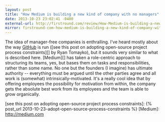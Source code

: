 ```yaml
---
layout: post
title: "How Medium is building a new kind of company with no managers"
date: 2013-10-23 23:02:41 -0400
external-url: http://firstround.com/review/How-Medium-is-building-a-new-kind-of-company-with-no-managers/
mirror: firstround-com-how-medium-is-building-a-new-kind-of-company-with-no-managers.txt
---
```


The idea of manager-free companies is enthralling. I've heard mostly about the
way [GitHub][] is run ([see this post on adopting open-source project process
constraints][] by Ryan Tomayko), but it sounds very similar to what is described
here. [Medium][] has taken a role-centric approach to structuring its teams,
yes, but bases them on tasks and responsibilities, rather than some name. No one
but the founders (I imagine) has ultimate authority -- everything must be argued
until the other parties agree and all work is (somewhat)
intrinsically-motivated. It's a really cool idea that by offering employees the
possibility for motivation from within, the company gets the absolute best work
from its employees and the team is able to grow organically.

[GitHub]: https://github.com
[see this post on adopting open-source project process constraints]: {% post_url 2013-10-23-adopt-open-source-process-constraints %}
[Medium]: http://medium.com
